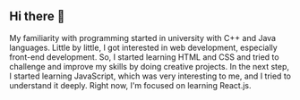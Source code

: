## Hi there 👋

<p>
My familiarity with programming started in university with C++ and Java languages. Little by little, I got interested in web development, especially front-end development. So, I started learning HTML and CSS and tried to challenge and improve my skills by doing creative projects.
In the next step, I started learning JavaScript, which was very interesting to me, and I tried to understand it deeply. Right now, I'm focused on learning React.js.
</p>
